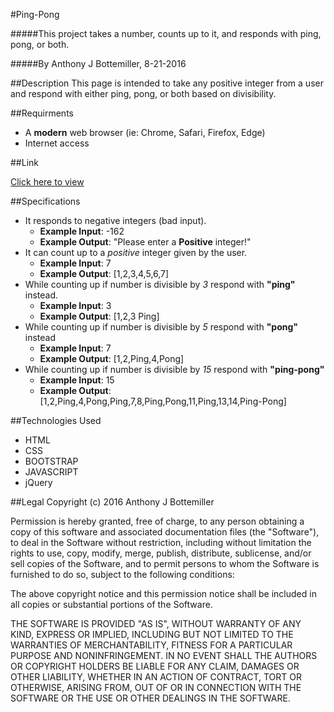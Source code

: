 #Ping-Pong

#####This project takes a number, counts up to it, and responds with ping, pong, or both.

#####By Anthony J Bottemiller, 8-21-2016

##Description
This page is intended to take any positive integer from a user and respond with either ping, pong, or both based on divisibility.

##Requirments
* A **modern** web browser (ie: Chrome, Safari, Firefox, Edge)
* Internet access

##Link

[Click here to view](https://anthonybottemiller.github.io/ping-pong/)

##Specifications

* It responds to negative integers (bad input).
    * <b>Example Input</b>: -162
    * <b>Example Output</b>: "Please enter a **Positive** integer!"
* It can count up to a *positive* integer given by the user.
    * **Example Input**: 7
    * **Example Output**: [1,2,3,4,5,6,7]
* While counting up if number is divisible by *3* respond with **"ping"** instead.
    * **Example Input**: 3
    * **Example Output**: [1,2,3 Ping]
* While counting up if number is divisible by *5* respond with **"pong"** instead
    * **Example Input**: 7
    * **Example Output**: [1,2,Ping,4,Pong]
* While counting up if number is divisible by *15* respond with **"ping-pong"**
    * **Example Input**: 15
    * **Example Output**: [1,2,Ping,4,Pong,Ping,7,8,Ping,Pong,11,Ping,13,14,Ping-Pong]
    
##Technologies Used

* HTML
* CSS
* BOOTSTRAP
* JAVASCRIPT
* jQuery

##Legal
Copyright (c) 2016 Anthony J Bottemiller

Permission is hereby granted, free of charge, to any person obtaining a copy of this software and associated documentation files (the "Software"), to deal in the Software without restriction, including without limitation the rights to use, copy, modify, merge, publish, distribute, sublicense, and/or sell copies of the Software, and to permit persons to whom the Software is furnished to do so, subject to the following conditions:

The above copyright notice and this permission notice shall be included in all copies or substantial portions of the Software.

THE SOFTWARE IS PROVIDED "AS IS", WITHOUT WARRANTY OF ANY KIND, EXPRESS OR IMPLIED, INCLUDING BUT NOT LIMITED TO THE WARRANTIES OF MERCHANTABILITY, FITNESS FOR A PARTICULAR PURPOSE AND NONINFRINGEMENT. IN NO EVENT SHALL THE AUTHORS OR COPYRIGHT HOLDERS BE LIABLE FOR ANY CLAIM, DAMAGES OR OTHER LIABILITY, WHETHER IN AN ACTION OF CONTRACT, TORT OR OTHERWISE, ARISING FROM, OUT OF OR IN CONNECTION WITH THE SOFTWARE OR THE USE OR OTHER DEALINGS IN THE SOFTWARE.

